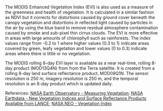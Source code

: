 The MODIS Enhanced Vegetation Index (EVI) is also used as a measure of the greenness and health of vegetation. It is calculated in a similar fashion as NDVI but it corrects for distortions caused by ground cover beneath the canopy vegetation and distortions in reflected light caused by particles in the air by using the blue band to remove residual atmosphere contamination caused by smoke and sub-pixel thin cirrus clouds. The EVI is more effective in areas with large amounts of chlorophyll such as rainforests. The index values range from -0.2 to 1 where higher values (0.3 to 1) indicate areas covered by green, leafy vegetation and lower values (0 to 0.3) indicate areas where there is little or no vegetation.

The MODIS rolling 8-day EVI layer is available as a near real-time, rolling 8-day product (MOD13Q4N) from from the Terra satellite. It is created from a rolling 8-day land surface reflectance product, MOD09Q1N. The sensor resolution is 250 m, imagery resolution is 250 m, and the temporal resolution is an 8-day product which is updated daily.

References: [NASA Earth Observatory - Measuring Vegetation](http://earthobservatory.nasa.gov/Features/MeasuringVegetation/measuring_vegetation_4.php); [NASA Earthdata - New Vegetation Indices and Surface Reflectance Products Available from LANCE](https://earthdata.nasa.gov/earth-observation-data/near-real-time/new-vegetation-indices-and-surface-reflectance-products-available-from-lance); [NASA NEO - Vegetation Index](http://neo.sci.gsfc.nasa.gov/view.php?datasetId=MOD13A2_M_NDVI)
